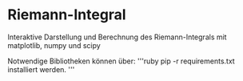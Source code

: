 # Riemann-Integral
Interaktive Darstellung und Berechnung des Riemann-Integrals mit matplotlib, numpy und scipy

Notwendige Bibliotheken können über: 
'''ruby pip -r requirements.txt
 installiert werden. '''
